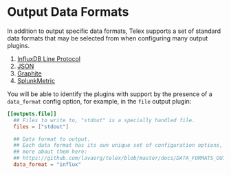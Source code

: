 # Output Data Formats

In addition to output specific data formats, Telex supports a set of
standard data formats that may be selected from when configuring many output
plugins.

1. [InfluxDB Line Protocol](/plugins/serializers/influx)
1. [JSON](/plugins/serializers/json)
1. [Graphite](/plugins/serializers/graphite)
1. [SplunkMetric](/plugins/serializers/splunkmetric)

You will be able to identify the plugins with support by the presence of a
`data_format` config option, for example, in the `file` output plugin:

```toml
[[outputs.file]]
  ## Files to write to, "stdout" is a specially handled file.
  files = ["stdout"]

  ## Data format to output.
  ## Each data format has its own unique set of configuration options, read
  ## more about them here:
  ## https://github.com/lavaorg/telex/blob/master/docs/DATA_FORMATS_OUTPUT.md
  data_format = "influx"
```

